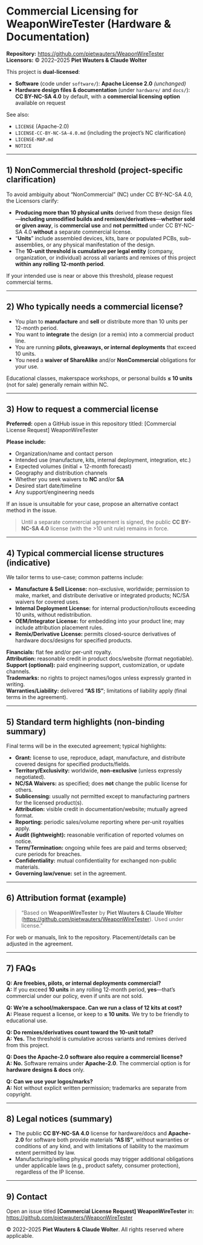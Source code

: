 # Commercial Licensing for WeaponWireTester (Hardware & Documentation)

**Repository:** https://github.com/pietwauters/WeaponWireTester  
**Licensors:** © 2022–2025 **Piet Wauters & Claude Wolter**

This project is **dual-licensed**:

- **Software** (code under `software/`): **Apache License 2.0** *(unchanged)*  
- **Hardware design files & documentation** (under `hardware/` and `docs/`): **CC BY-NC-SA 4.0** by default, with a **commercial licensing option** available on request

See also:
- `LICENSE` (Apache-2.0)
- `LICENSE-CC-BY-NC-SA-4.0.md` (including the project’s NC clarification)
- `LICENSE-MAP.md`
- `NOTICE`

---

## 1) NonCommercial threshold (project-specific clarification)

To avoid ambiguity about “NonCommercial” (NC) under CC BY-NC-SA 4.0, the Licensors clarify:

- **Producing more than 10 physical units** derived from these design files—**including unmodified builds and remixes/derivatives**—**whether sold or given away**, is **commercial use** and **not permitted** under CC BY-NC-SA 4.0 **without** a separate commercial license.
- “**Units**” include assembled devices, kits, bare or populated PCBs, sub-assemblies, or any physical manifestation of the design.
- The **10-unit threshold is cumulative per legal entity** (company, organization, or individual) across all variants and remixes of this project **within any rolling 12-month period**.

If your intended use is near or above this threshold, please request commercial terms.

---

## 2) Who typically needs a commercial license?

- You plan to **manufacture** and **sell** or distribute more than 10 units per 12-month period.
- You want to **integrate** the design (or a remix) into a commercial product line.
- You are running **pilots, giveaways, or internal deployments** that exceed 10 units.
- You need a **waiver of ShareAlike** and/or **NonCommercial** obligations for your use.

Educational classes, makerspace workshops, or personal builds **≤ 10 units** (not for sale) generally remain within NC.

---

## 3) How to request a commercial license

**Preferred:** open a GitHub issue in this repository titled:
[Commercial License Request] WeaponWireTester


**Please include:**
- Organization/name and contact person
- Intended use (manufacture, kits, internal deployment, integration, etc.)
- Expected volumes (initial + 12-month forecast)
- Geography and distribution channels
- Whether you seek waivers to **NC** and/or **SA**
- Desired start date/timeline
- Any support/engineering needs

If an issue is unsuitable for your case, propose an alternative contact method in the issue.

> Until a separate commercial agreement is signed, the public **CC BY-NC-SA 4.0** license (with the >10 unit rule) remains in force.

---

## 4) Typical commercial license structures (indicative)

We tailor terms to use-case; common patterns include:

- **Manufacture & Sell License:** non-exclusive, worldwide; permission to make, market, and distribute derivative or integrated products; NC/SA waivers for covered uses.
- **Internal Deployment License:** for internal production/rollouts exceeding 10 units, without redistribution.
- **OEM/Integrator License:** for embedding into your product line; may include attribution placement rules.
- **Remix/Derivative License:** permits closed-source derivatives of hardware docs/designs for specified products.

**Financials:** flat fee and/or per-unit royalty.  
**Attribution:** reasonable credit in product docs/website (format negotiable).  
**Support (optional):** paid engineering support, customization, or update channels.  
**Trademarks:** no rights to project names/logos unless expressly granted in writing.  
**Warranties/Liability:** delivered **“AS IS”**; limitations of liability apply (final terms in the agreement).

---

## 5) Standard term highlights (non-binding summary)

Final terms will be in the executed agreement; typical highlights:

- **Grant:** license to use, reproduce, adapt, manufacture, and distribute covered designs for specified products/fields.
- **Territory/Exclusivity:** worldwide, **non-exclusive** (unless expressly negotiated).
- **NC/SA Waivers:** as specified; does **not** change the public license for others.
- **Sublicensing:** usually not permitted except to manufacturing partners for the licensed product(s).
- **Attribution:** visible credit in documentation/website; mutually agreed format.
- **Reporting:** periodic sales/volume reporting where per-unit royalties apply.
- **Audit (lightweight):** reasonable verification of reported volumes on notice.
- **Term/Termination:** ongoing while fees are paid and terms observed; cure periods for breaches.
- **Confidentiality:** mutual confidentiality for exchanged non-public materials.
- **Governing law/venue:** set in the agreement.

---

## 6) Attribution format (example)

> “Based on **WeaponWireTester** by **Piet Wauters & Claude Wolter**  
> (https://github.com/pietwauters/WeaponWireTester). Used under license.”

For web or manuals, link to the repository. Placement/details can be adjusted in the agreement.

---

## 7) FAQs

**Q: Are freebies, pilots, or internal deployments commercial?**  
**A:** If you exceed **10 units** in any rolling 12-month period, **yes**—that’s commercial under our policy, even if units are not sold.

**Q: We’re a school/makerspace. Can we run a class of 12 kits at cost?**  
**A:** Please request a license, or keep to **≤ 10 units**. We try to be friendly to educational use.

**Q: Do remixes/derivatives count toward the 10-unit total?**  
**A:** **Yes.** The threshold is cumulative across variants and remixes derived from this project.

**Q: Does the Apache-2.0 software also require a commercial license?**  
**A:** **No.** Software remains under **Apache-2.0**. The commercial option is for **hardware designs & docs** only.

**Q: Can we use your logos/marks?**  
**A:** Not without explicit written permission; trademarks are separate from copyright.

---

## 8) Legal notices (summary)

- The public **CC BY-NC-SA 4.0** license for hardware/docs and **Apache-2.0** for software both provide materials **“AS IS”**, without warranties or conditions of any kind, and with limitations of liability to the maximum extent permitted by law.
- Manufacturing/selling physical goods may trigger additional obligations under applicable laws (e.g., product safety, consumer protection), regardless of the IP license.

---

## 9) Contact

Open an issue titled **[Commercial License Request] WeaponWireTester** in:  
https://github.com/pietwauters/WeaponWireTester

© 2022–2025 **Piet Wauters & Claude Wolter**. All rights reserved where applicable.


